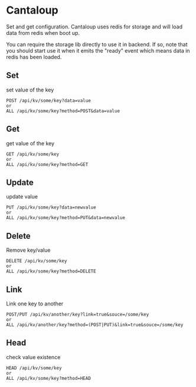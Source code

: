 # Cantaloup
Set and get configuration.
Cantaloup uses redis for storage and will load data from redis when boot up.

You can require the storage lib directly to use it in backend. If so, note that you should start use it when it emits the "ready" event which means data in redis has been loaded.

## Set
set value of the key

````
POST /api/kv/some/key?data=value
or
ALL /api/kv/some/key?method=POST&data=value
````
## Get
get value of the key

````
GET /api/kv/some/key
or
ALL /api/kv/some/key?method=GET
````
## Update
update value

````
PUT /api/kv/some/key?data=newvalue
or
ALL /api/kv/some/key?method=PUT&data=newvalue
````
## Delete
Remove key/value

````
DELETE /api/kv/some/key
or
ALL /api/kv/some/key?method=DELETE
````
## Link
Link one key to another

````
POST/PUT /api/kv/another/key?link=true&souce=/some/key
or
ALL /api/kv/another/key?method=(POST|PUT)&link=true&souce=/some/key
````
## Head
check value existence

````
HEAD /api/kv/some/key
or
ALL /api/kv/some/key?method=HEAD
````

